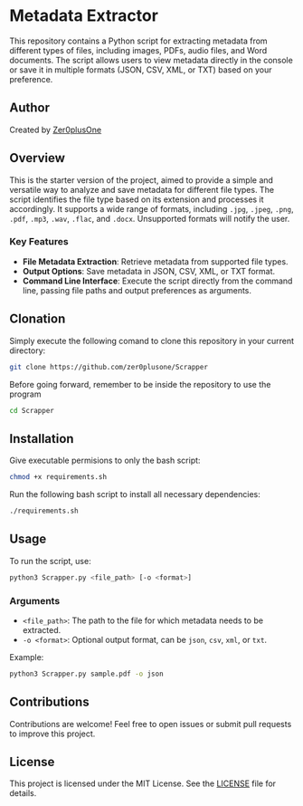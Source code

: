 # Metadata Extractor

This repository contains a Python script for extracting metadata from different types of files, including images, PDFs, audio files, and Word documents. The script allows users to view metadata directly in the console or save it in multiple formats (JSON, CSV, XML, or TXT) based on your preference.

## Author

Created by [Zer0plusOne](https://github.com/Zer0plusOne)

## Overview

This is the starter version of the project, aimed to provide a simple and versatile way to analyze and save metadata for different file types. The script identifies the file type based on its extension and processes it accordingly. It supports a wide range of formats, including `.jpg`, `.jpeg`, `.png`, `.pdf`, `.mp3`, `.wav`, `.flac`, and `.docx`. Unsupported formats will notify the user.

### Key Features

- **File Metadata Extraction**: Retrieve metadata from supported file types.
- **Output Options**: Save metadata in JSON, CSV, XML, or TXT format.
- **Command Line Interface**: Execute the script directly from the command line, passing file paths and output preferences as arguments.

## Clonation

Simply execute the following comand to clone this repository in your current directory:

```bash
git clone https://github.com/zer0plusone/Scrapper
```

Before going forward, remember to be inside the repository to use the program

```bash
cd Scrapper
```

## Installation

Give executable permisions to only the bash script:

```bash
chmod +x requirements.sh
```

Run the following bash script to install all necessary dependencies:

```bash
./requirements.sh
```

## Usage

To run the script, use:

```bash
python3 Scrapper.py <file_path> [-o <format>]
```

### Arguments

- `<file_path>`: The path to the file for which metadata needs to be extracted.
- `-o <format>`: Optional output format, can be `json`, `csv`, `xml`, or `txt`.

Example:

```bash
python3 Scrapper.py sample.pdf -o json
```

## Contributions

Contributions are welcome! Feel free to open issues or submit pull requests to improve this project.

## License

This project is licensed under the MIT License. See the [LICENSE](LICENSE) file for details.
